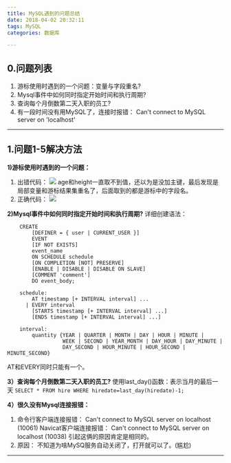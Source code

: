 ```yaml
---
title: MySQL遇到的问题总结
date: 2018-04-02 20:32:11
tags: MySQL
categories: 数据库

---
```

## 0.问题列表
1. 游标使用时遇到的一个问题：变量与字段重名?
2. Mysql事件中如何同时指定开始时间和执行周期?
3. 查询每个月倒数第二天入职的员工?
4. 有一段时间没有用MySQL了，连接时报错：
	Can't connect to MySQL server on 'localhost'

---
## 1.问题1-5解决方法
**1)游标使用时遇到的一个问题：**
1. 出错代码：
![](http://p5ki4lhmo.bkt.clouddn.com/00026mysql%E5%AD%A6%E4%B9%A08-15-01.jpg)
age和height一直取不到值，还以为是没加主键，最后发现是局部变量和游标结果集重名了，后面取到的都是游标中的字段名。
2. 正确代码：
![](http://p5ki4lhmo.bkt.clouddn.com/00026mysql%E5%AD%A6%E4%B9%A08-15-02.jpg)

**2)Mysql事件中如何同时指定开始时间和执行周期?**
详细创建语法：

	    CREATE  
	        [DEFINER = { user | CURRENT_USER }]  
	        EVENT  
	        [IF NOT EXISTS]  
	        event_name  
	        ON SCHEDULE schedule  
	        [ON COMPLETION [NOT] PRESERVE]  
	        [ENABLE | DISABLE | DISABLE ON SLAVE]  
	        [COMMENT 'comment']  
	        DO event_body;  
	      
	    schedule:  
	        AT timestamp [+ INTERVAL interval] ...  
	      | EVERY interval  
	        [STARTS timestamp [+ INTERVAL interval] ...]  
	        [ENDS timestamp [+ INTERVAL interval] ...]  
	      
	    interval:  
	        quantity {YEAR | QUARTER | MONTH | DAY | HOUR | MINUTE |  
	                  WEEK | SECOND | YEAR_MONTH | DAY_HOUR | DAY_MINUTE |  
	                  DAY_SECOND | HOUR_MINUTE | HOUR_SECOND | MINUTE_SECOND}  
AT和EVERY同时只能有一个。

**3）查询每个月倒数第二天入职的员工?**
使用last_day()函数：表示当月的最后一天
`SELECT * FROM hire WHERE hiredate=last_day(hiredate)-1;`

**4）很久没有Mysql连接报错：**
1. 命令行客户端连接报错：
		Can't connect to MySQL server on localhost (10061)
Navicat客户端连接报错：
		Can't connect to MySQL server on localhost (10038)
引起这俩的原因肯定是相同的。
2. 原因：
不知道为啥MySQ服务自动关闭了，打开就可以了。(尴尬)

---